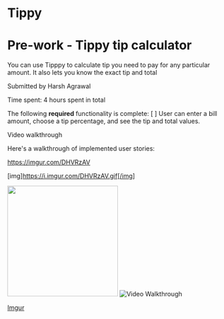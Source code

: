 # Tippy

# Pre-work - Tippy tip calculator
You can use Tipppy to calculate tip you need to pay for any particular amount.
It also lets you know the exact tip and total

Submitted by Harsh Agrawal

Time spent: 4 hours spent in total


The following **required** functionality is complete:
[ ] User can enter a bill amount, choose a tip percentage, and see the tip and total values.


Video walkthrough


Here's a walkthrough of implemented user stories:

https://imgur.com/DHVRzAV

[img]https://i.imgur.com/DHVRzAV.gif[/img]

<img src="https://i.imgur.com/DHVRzAV.gif" width=250>

<img src='https://i.imgur.com/DHVRzAV.gif' title='Video Walkthrough' width='' alt='Video Walkthrough' />


[Imgur](https://i.imgur.com/DHVRzAV.gifv)

